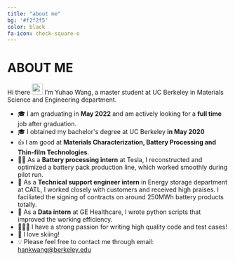 ```yaml
---
title: "about me"
bg: '#f2f2f5'
color: black
fa-icon: check-square-o
---
```


# ABOUT ME

Hi there <a href="https://www.gautamkrishnar.com/"><img src="https://media.giphy.com/media/hvRJCLFzcasrR4ia7z/giphy.gif" width="25px"></a>
I’m Yuhao Wang, a master student at UC Berkeley in Materials Science and Engineering department.  
- 🎓 I am graduating in **May 2022** and am actively looking for a **full time** job after graduation.
- 🎓 I obtained my bachelor's degree at UC Berkeley **in May 2020**  
- 👍 I am good at **Materials Characterization, Battery Processing and Thin-film Technologies**.
- 👩‍💻 As a **Battery processing intern** at Tesla, I reconstructed and optimized a battery pack production line, which worked smoothly during pilot run.
- 🥳 As a **Technical support engineer intern** in Energy storage department at CATL, I worked closely with customers and received high praises. I faciliated the signing of contracts on around 250MWh battery products totally.  
- 🤩 As a **Data intern** at GE Healthcare, I wrote python scripts that improved the working efficiency.  
- 🙋🏻‍♀️ I have a strong passion for writing high quality code and test cases!
- 🌆 I love skiing! 
- 💡 Please feel free to contact me through email: hankwang@berkeley.edu
